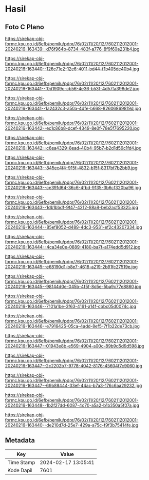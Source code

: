 # Hasil

## Foto C Plano

https://sirekap-obj-formc.kpu.go.id/6efb/pemilu/pdpr/76/02/11/20/12/7602112012001-20240216-163439--d76f964b-8734-483f-a776-8f9f60a231b4.jpg

https://sirekap-obj-formc.kpu.go.id/6efb/pemilu/pdpr/76/02/11/20/12/7602112012001-20240216-163440--126c71e2-12e6-4011-bd44-f1b405dc40b4.jpg

https://sirekap-obj-formc.kpu.go.id/6efb/pemilu/pdpr/76/02/11/20/12/7602112012001-20240216-163441--f0d1909c-cb56-4e36-b53f-4d57fa398de2.jpg

https://sirekap-obj-formc.kpu.go.id/6efb/pemilu/pdpr/76/02/11/20/12/7602112012001-20240216-163441--1a2432c3-a50a-4dfe-b668-82606869819d.jpg

https://sirekap-obj-formc.kpu.go.id/6efb/pemilu/pdpr/76/02/11/20/12/7602112012001-20240216-163442--ec1c86b8-dcef-4349-8e0f-78e5f7695220.jpg

https://sirekap-obj-formc.kpu.go.id/6efb/pemilu/pdpr/76/02/11/20/12/7602112012001-20240216-163442--c6ea4329-8ead-40b4-95b7-b2d1d56c1fd4.jpg

https://sirekap-obj-formc.kpu.go.id/6efb/pemilu/pdpr/76/02/11/20/12/7602112012001-20240216-163443--845ec4f4-915f-4832-b15f-8317bf7b2bb9.jpg

https://sirekap-obj-formc.kpu.go.id/6efb/pemilu/pdpr/76/02/11/20/12/7602112012001-20240216-163443--ce391d64-36c6-4fbd-9135-3b6cf320ba96.jpg

https://sirekap-obj-formc.kpu.go.id/6efb/pemilu/pdpr/76/02/11/20/12/7602112012001-20240216-163443--1db1bbdf-9f47-4212-88a8-beb2acf53325.jpg

https://sirekap-obj-formc.kpu.go.id/6efb/pemilu/pdpr/76/02/11/20/12/7602112012001-20240216-163444--85ef8052-d489-4dc3-9531-ef2c43207334.jpg

https://sirekap-obj-formc.kpu.go.id/6efb/pemilu/pdpr/76/02/11/20/12/7602112012001-20240216-163444--4ca34e0e-0889-4180-ba7f-a174edd5d912.jpg

https://sirekap-obj-formc.kpu.go.id/6efb/pemilu/pdpr/76/02/11/20/12/7602112012001-20240216-163445--e68190d1-b8e7-4618-a219-2b91fc27519e.jpg

https://sirekap-obj-formc.kpu.go.id/6efb/pemilu/pdpr/76/02/11/20/12/7602112012001-20240216-163445--98144d0e-045b-4f5f-8d5e-5ba9c77e8860.jpg

https://sirekap-obj-formc.kpu.go.id/6efb/pemilu/pdpr/76/02/11/20/12/7602112012001-20240216-163446--7101a1be-3f63-4161-a14f-cbbc05d0074c.jpg

https://sirekap-obj-formc.kpu.go.id/6efb/pemilu/pdpr/76/02/11/20/12/7602112012001-20240216-163446--e7916425-05ca-4add-8ef5-7f1b22de73cb.jpg

https://sirekap-obj-formc.kpu.go.id/6efb/pemilu/pdpr/76/02/11/20/12/7602112012001-20240216-163447--01943e8b-e569-4904-a00c-89b9d5d9d598.jpg

https://sirekap-obj-formc.kpu.go.id/6efb/pemilu/pdpr/76/02/11/20/12/7602112012001-20240216-163447--2c2202b7-9778-4042-8176-45604f7c9060.jpg

https://sirekap-obj-formc.kpu.go.id/6efb/pemilu/pdpr/76/02/11/20/12/7602112012001-20240216-163447--69b88444-33ef-44ac-b7a3-176c6aa29232.jpg

https://sirekap-obj-formc.kpu.go.id/6efb/pemilu/pdpr/76/02/11/20/12/7602112012001-20240216-163448--1b2f27dd-6087-4c70-a5a2-b1b350a5f07a.jpg

https://sirekap-obj-formc.kpu.go.id/6efb/pemilu/pdpr/76/02/11/20/12/7602112012001-20240216-163440--de210d7d-25e7-429a-a75c-f9f3b75414fe.jpg


## Metadata

| Key        | Value               |
| ---------- | ------------------- |
| Time Stamp | 2024-02-17 13:05:41 |
| Kode Dapil | 7601                |



